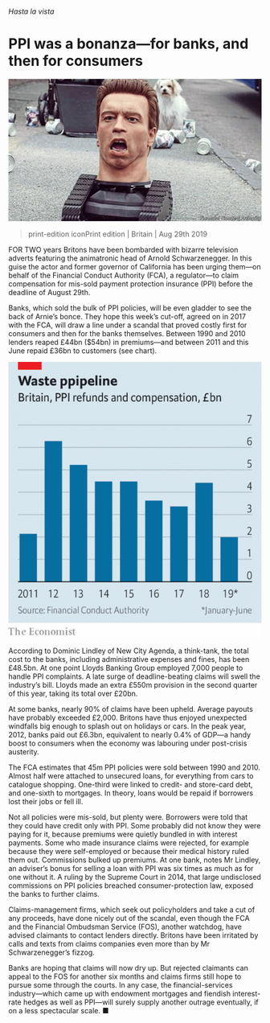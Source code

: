 ###### Hasta la vista

# PPI was a bonanza—for banks, and then for consumers 

![image](images/20190831_BRP002_0.jpg) 

> print-edition iconPrint edition | Britain | Aug 29th 2019 

FOR TWO years Britons have been bombarded with bizarre television adverts featuring the animatronic head of Arnold Schwarzenegger. In this guise the actor and former governor of California has been urging them—on behalf of the Financial Conduct Authority (FCA), a regulator—to claim compensation for mis-sold payment protection insurance (PPI) before the deadline of August 29th. 

Banks, which sold the bulk of PPI policies, will be even gladder to see the back of Arnie’s bonce. They hope this week’s cut-off, agreed on in 2017 with the FCA, will draw a line under a scandal that proved costly first for consumers and then for the banks themselves. Between 1990 and 2010 lenders reaped £44bn ($54bn) in premiums—and between 2011 and this June repaid £36bn to customers (see chart). 

![image](images/20190831_BRC645.png) 

According to Dominic Lindley of New City Agenda, a think-tank, the total cost to the banks, including administrative expenses and fines, has been £48.5bn. At one point Lloyds Banking Group employed 7,000 people to handle PPI complaints. A late surge of deadline-beating claims will swell the industry’s bill. Lloyds made an extra £550m provision in the second quarter of this year, taking its total over £20bn. 

At some banks, nearly 90% of claims have been upheld. Average payouts have probably exceeded £2,000. Britons have thus enjoyed unexpected windfalls big enough to splash out on holidays or cars. In the peak year, 2012, banks paid out £6.3bn, equivalent to nearly 0.4% of GDP—a handy boost to consumers when the economy was labouring under post-crisis austerity. 

The FCA estimates that 45m PPI policies were sold between 1990 and 2010. Almost half were attached to unsecured loans, for everything from cars to catalogue shopping. One-third were linked to credit- and store-card debt, and one-sixth to mortgages. In theory, loans would be repaid if borrowers lost their jobs or fell ill. 

Not all policies were mis-sold, but plenty were. Borrowers were told that they could have credit only with PPI. Some probably did not know they were paying for it, because premiums were quietly bundled in with interest payments. Some who made insurance claims were rejected, for example because they were self-employed or because their medical history ruled them out. Commissions bulked up premiums. At one bank, notes Mr Lindley, an adviser’s bonus for selling a loan with PPI was six times as much as for one without it. A ruling by the Supreme Court in 2014, that large undisclosed commissions on PPI policies breached consumer-protection law, exposed the banks to further claims. 

Claims-management firms, which seek out policyholders and take a cut of any proceeds, have done nicely out of the scandal, even though the FCA and the Financial Ombudsman Service (FOS), another watchdog, have advised claimants to contact lenders directly. Britons have been irritated by calls and texts from claims companies even more than by Mr Schwarzenegger’s fizzog. 

Banks are hoping that claims will now dry up. But rejected claimants can appeal to the FOS for another six months and claims firms still hope to pursue some through the courts. In any case, the financial-services industry—which came up with endowment mortgages and fiendish interest-rate hedges as well as PPI—will surely supply another outrage eventually, if on a less spectacular scale. ■ 

